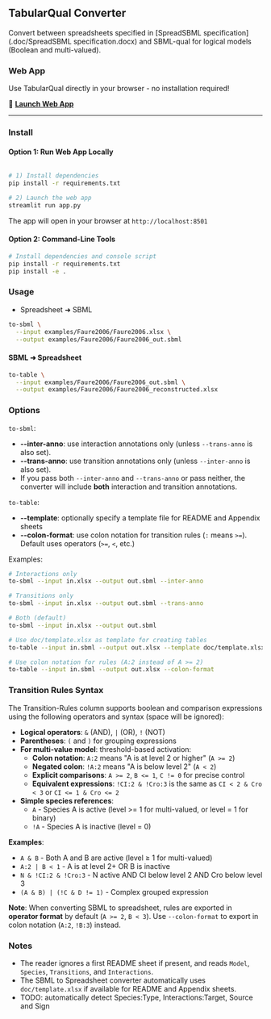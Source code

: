 ## TabularQual Converter

Convert between spreadsheets specified in [SpreadSBML specification](.doc/SpreadSBML specification.docx) and SBML-qual for logical models (Boolean and multi-valued).

### Web App

Use TabularQual directly in your browser - no installation required!

🔗 **[Launch Web App](https://your-app-url.streamlit.app)**

---

### Install

#### Option 1: Run Web App Locally

```bash

# 1) Install dependencies
pip install -r requirements.txt

# 2) Launch the web app
streamlit run app.py
```

The app will open in your browser at `http://localhost:8501`

#### Option 2: Command-Line Tools

```bash
# Install dependencies and console script
pip install -r requirements.txt
pip install -e .
```

### Usage

* Spreadsheet ➜ SBML

```bash
to-sbml \
  --input examples/Faure2006/Faure2006.xlsx \
  --output examples/Faure2006/Faure2006_out.sbml
```

#### SBML ➜ Spreadsheet

```bash
to-table \
  --input examples/Faure2006/Faure2006_out.sbml \
  --output examples/Faure2006/Faure2006_reconstructed.xlsx
```

### Options

`to-sbml`:

- **--inter-anno**: use interaction annotations only (unless `--trans-anno` is also set).
- **--trans-anno**: use transition annotations only (unless `--inter-anno` is also set).
- If you pass both `--inter-anno` and `--trans-anno` or pass neither, the converter will include **both** interaction and transition annotations.

`to-table`:

* **--template**: optionally specify a template file for README and Appendix sheets
* **--colon-format**: use colon notation for transition rules (`:` means `>=`). Default uses operators (`>=`, `<`, etc.)

Examples:

```bash
# Interactions only
to-sbml --input in.xlsx --output out.sbml --inter-anno

# Transitions only
to-sbml --input in.xlsx --output out.sbml --trans-anno

# Both (default)
to-sbml --input in.xlsx --output out.sbml

# Use doc/template.xlsx as template for creating tables
to-table --input in.sbml --output out.xlsx --template doc/template.xlsx

# Use colon notation for rules (A:2 instead of A >= 2)
to-table --input in.sbml --output out.xlsx --colon-format
```

### Transition Rules Syntax

The Transition-Rules column supports boolean and comparison expressions using the following operators and syntax (space will be ignored):

* **Logical operators**: `&` (AND), `|` (OR), `!` (NOT)
* **Parentheses**: `(` and `)` for grouping expressions
* **For multi-value model**: threshold-based activation:
  * **Colon notation**: `A:2` means "A is at level 2 or higher" (`A >= 2`)
  * **Negated colon**: `!A:2` means "A is below level 2" (`A < 2`)
  * **Explicit comparisons**: `A >= 2`, `B <= 1`, `C != 0` for precise control
  * **Equivalent expressions**: `!CI:2 & !Cro:3` is the same as `CI < 2 & Cro < 3` or `CI <= 1 & Cro <= 2`
* **Simple species references**:
  * `A` - Species A is active (level >= 1 for multi-valued, or level = 1 for binary)
  * `!A` - Species A is inactive (level = 0)

**Examples**:

- `A & B` - Both A and B are active (level ≥ 1 for multi-valued)
- `A:2 | B < 1` - A is at level 2+ OR B is inactive
- `N & !CI:2 & !Cro:3` - N active AND CI below level 2 AND Cro below level 3
- `(A & B) | (!C & D != 1)` - Complex grouped expression

**Note**: When converting SBML to spreadsheet, rules are exported in **operator format** by default (`A >= 2`, `B < 3`). Use `--colon-format` to export in colon notation (`A:2`, `!B:3`) instead.

### Notes

- The reader ignores a first README sheet if present, and reads `Model`, `Species`, `Transitions`, and `Interactions`.
- The SBML to Spreadsheet converter automatically uses `doc/template.xlsx` if available for README and Appendix sheets.
- TODO: automatically detect Species:Type, Interactions:Target, Source and Sign
